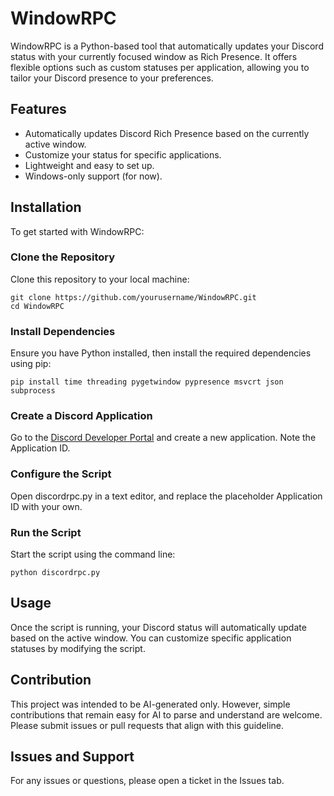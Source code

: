 # WindowRPC
WindowRPC is a Python-based tool that automatically updates your Discord status with your currently focused window as Rich Presence. It offers flexible options such as custom statuses per application, allowing you to tailor your Discord presence to your preferences.

## Features
- Automatically updates Discord Rich Presence based on the currently active window.
- Customize your status for specific applications.
- Lightweight and easy to set up.
- Windows-only support (for now).

## Installation
To get started with WindowRPC:

### Clone the Repository
Clone this repository to your local machine:

```
git clone https://github.com/yourusername/WindowRPC.git
cd WindowRPC
```

### Install Dependencies
Ensure you have Python installed, then install the required dependencies using pip:

```
pip install time threading pygetwindow pypresence msvcrt json subprocess
```

### Create a Discord Application
Go to the [Discord Developer Portal](https://discord.com/developers/applications) and create a new application. Note the Application ID.

### Configure the Script
Open discordrpc.py in a text editor, and replace the placeholder Application ID with your own.

### Run the Script
Start the script using the command line:

```
python discordrpc.py
```

## Usage
Once the script is running, your Discord status will automatically update based on the active window. You can customize specific application statuses by modifying the script.

## Contribution
This project was intended to be AI-generated only. However, simple contributions that remain easy for AI to parse and understand are welcome. Please submit issues or pull requests that align with this guideline.

## Issues and Support
For any issues or questions, please open a ticket in the Issues tab.
